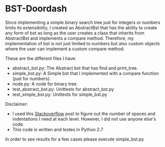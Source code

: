 # BST-Doordash 

Since implementing a simple binary search tree just for integers or numbers limits its extensibility, I created an AbstractBst that has the ability to create any form of bst as long as the user creates a class that inherits from AbstractBst and implements a compare method. Therefore, my implementation of bst is not just limited to numbers but also custom objects where the user can implement a custom compare method.

These are the different files I have:

  - abstract_bst.py: The Abstract bst that has find and print_tree.
  - simple_bst.py: A Simple bst that I implemented with a compare function (just for numbers).
  - node.py: A node for binary tree.
  - test_abstract_bst.py: Unittests for abstract_bst.py
  - test_simple_bst.py: Unittests for simple_bst.py

Disclaimer: 
 - I used this  [Stackoverflow] post to figure out the number of spaces and indentations I need at each level. However, I did not use anyone else's code.
 - This code is written and testes in Python 2.7

In order to see results for a few cases please execute simple_bst.py

[Stackoverflow]:http://stackoverflow.com/questions/8964279/coding-a-basic-pretty-printer-for-trees-in-java

[buzzbd]:Story://com.buzzbd.mirtefa

